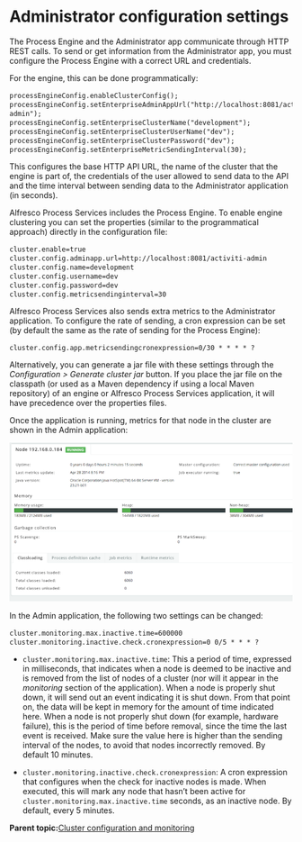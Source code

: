 # Administrator configuration settings

The Process Engine and the Administrator app communicate through HTTP REST calls. To send or get information from the Administrator app, you must configure the Process Engine with a correct URL and credentials.

For the engine, this can be done programmatically:

```
processEngineConfig.enableClusterConfig();
processEngineConfig.setEnterpriseAdminAppUrl("http://localhost:8081/activiti-admin");
processEngineConfig.setEnterpriseClusterName("development");
processEngineConfig.setEnterpriseClusterUserName("dev");
processEngineConfig.setEnterpriseClusterPassword("dev");
processEngineConfig.setEnterpriseMetricSendingInterval(30);
```

This configures the base HTTP API URL, the name of the cluster that the engine is part of, the credentials of the user allowed to send data to the API and the time interval between sending data to the Administrator application \(in seconds\).

Alfresco Process Services includes the Process Engine. To enable engine clustering you can set the properties \(similar to the programmatical approach\) directly in the configuration file:

```
cluster.enable=true
cluster.config.adminapp.url=http://localhost:8081/activiti-admin
cluster.config.name=development
cluster.config.username=dev
cluster.config.password=dev
cluster.config.metricsendinginterval=30
```

Alfresco Process Services also sends extra metrics to the Administrator application. To configure the rate of sending, a cron expression can be set \(by default the same as the rate of sending for the Process Engine\):

```
cluster.config.app.metricsendingcronexpression=0/30 * * * * ?
```

Alternatively, you can generate a jar file with these settings through the *Configuration \> Generate cluster jar* button. If you place the jar file on the classpath \(or used as a Maven dependency if using a local Maven repository\) of an engine or Alfresco Process Services application, it will have precedence over the properties files.

Once the application is running, metrics for that node in the cluster are shown in the Admin application:

![images/node-joined-cluster.png](../images/node-joined-cluster.png)

In the Admin application, the following two settings can be changed:

```
cluster.monitoring.max.inactive.time=600000
cluster.monitoring.inactive.check.cronexpression=0 0/5 * * * ?
```

-   `cluster.monitoring.max.inactive.time`: This a period of time, expressed in milliseconds, that indicates when a node is deemed to be inactive and is removed from the list of nodes of a cluster \(nor will it appear in the *monitoring* section of the application\). When a node is properly shut down, it will send out an event indicating it is shut down. From that point on, the data will be kept in memory for the amount of time indicated here. When a node is not properly shut down \(for example, hardware failure\), this is the period of time before removal, since the time the last event is received. Make sure the value here is higher than the sending interval of the nodes, to avoid that nodes incorrectly removed. By default 10 minutes.

-   `cluster.monitoring.inactive.check.cronexpression`: A cron expression that configures when the check for inactive nodes is made. When executed, this will mark any node that hasn’t been active for `cluster.monitoring.max.inactive.time` seconds, as an inactive node. By default, every 5 minutes.


**Parent topic:**[Cluster configuration and monitoring](../topics/cluster_configuration_and_monitoring.md)

